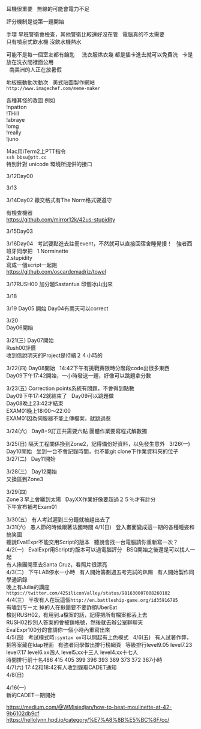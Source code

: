 耳機很重要  
無線的可能會電力不足  

評分機制是從第一題開始  

手環
早班警衛會檢查，其他警衛比較還好沒在管
  
電腦真的不太需要
    
只有噴泉式飲水機
沒飲水機熱水 
  
可能不是每一個室友都有鑰匙   
  
洗衣服烘衣幾
都是插卡進去就可以免費洗  
卡是放在洗衣間裡面公用  
  
南美洲的人正在放暑假

地板振動動次動次
  
美式貼圖製作網站  
`http://www.imagechef.com/meme-maker`
  
各種其怪的改圖
例如  
!npatton  
!THill  
!abraye  
!omg  
!really    
!juno  
  
Ｍac用iTerm2上PTT指令  
`ssh bbsu@ptt.cc`  
特別針對 unicode 環境所提供的接口  

3/12Day00  


3/13


3/14Day02
繳交格式有The Norm格式要遵守

有檢查機器  
https://github.com/mirror12k/42us-stupidity  

3/15Day03

3/16Day04  
考試要點進去註冊event，不然就可以直接回宿舍睡覺摟！
  
強者西班牙同學把  
1.Norminette  
2.stupidity  
寫成一個script一起跑  
https://github.com/oscardemadriz/towel
  
3/17RUSH00
加分題Sastantua 印個冰山出來

3/18

3/19
Day05 開始
Day04有兩天可以correct
  
3/20  
Day06開始

3/21(三) 
Day07開始  
Rush00評價  
收到信說明天的Project是持續２４小時的  

3/22(四)
Day08開始  
14:42下午有挑戰賽限時分階段code出很多東西  
Day09下午17:42開始，一小時發送一題，好像可以跳題拿分數    
  
3/23(五)
Correction points系統有問題，不會得到點數  
Day09下午17:42就結束了  
Day09可以跳題做  
Day08晚上23:42才結束  
EXAM01晚上18:00～22:00  
EXAM01因為伺服器不能上傳檔案，就跳過惹  

3/24(六)  
Day8+9訂正共需要六點
團體作業要寫程式解數獨  

3/25(日)
隔天工程關係換到Zone2，記得備份好資料，以免發生意外  
3/26(一)  
Day10開始  
坐到一台不會記錄時間，也不能git clone下作業資料夾的位子  
3/27(二)  
Day11開始  

3/28(三)  
Day12開始  
又換區到Zone3  

3/29(四)  
Zone３早上會曬到太陽  
DayXX作業好像要超過２５％才有計分  
下午宣布補考Exam01  

3/30(五)  
有人考試遲到三分鐘就被趕出去了  
3/31(六)  
愚人節的時候跟著法國時間
4/1(日)  
登入畫面變成這一期的各種睡姿和搞笑圖  
聽說EvalExpr不能交用Script的版本  
聽說會找一台電腦請你重新寫一次？  
4/2(一)  
EvalExpr用Script的版本可以過電腦評分  
BSQ開始之後還是可以找人一起  
有人揪團開車去Santa Cruz，看照片很漂亮  
4/3(二)  
下午LAB停水一小時  
有人開始籌劃週五考完試的趴踢  
有人開始製作同學通訊錄  
晚上有Julia的講座`https://twitter.com/42SiliconValley/status/981630007008260102`  
4/4(三)  
半夜有人在玩這個`http://en.battleship-game.org/id35916785`  
有嗑到ㄎㄧㄤ 掉的人在揪團要不要詐領UberEat  
檢討RUSH02，有用到.a檔案的話，記得把所有檔案都丟上去  
RUSH02抄別人答案的會被鎖帳號，然後就去辦公室聊聊天  
EvalExpr100分的會請你一個小時內重寫出來  
4/5(四)  
考試模式時`:syntax on`可以開起有上色模式  
4/6(五)  
有人試著作弊，把答案藏在ldap裡面    
有強者同學做出排行榜網頁  
等級排行level9.05 level7.23 level7.17 level6.xx四人 level5.xx十三人 level4.xx十七人  
時間排行前十名486 415 405 399 396 393 389 373 372 367小時  
4/7(六)
17:42和18:42有人收到錄取CADET通知  
4/8(日)

4/16(一)  
新的CADET一期開始  

https://medium.com/@WMisiedjan/how-to-beat-moulinette-at-42-9b6102db9cf  
https://hellolynn.hpd.io/category/%E7%A8%8B%E5%BC%8F/cc/  

